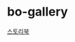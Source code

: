 # bo-gallery

[스토리북](https://64c065d7a4ff8fe04317d31b-zgozkqjpje.chromatic.com/?path=/docs/introduce-overview--docs)
